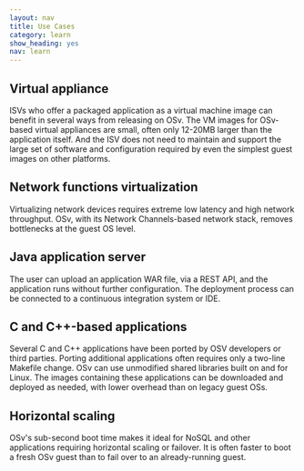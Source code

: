 ```yaml
---
layout: nav
title: Use Cases
category: learn
show_heading: yes
nav: learn
---
```


## Virtual appliance

ISVs who offer a packaged application as a virtual machine image can benefit in several ways from releasing on OSv.  The VM images for OSv-based virtual appliances are small, often only 12-20MB larger than the application itself. And the ISV does not need to maintain and support the large set of software and configuration required by even the simplest guest images on other platforms. 


## Network functions virtualization

Virtualizing network devices requires extreme low latency and high network throughput.  OSv, with its Network Channels-based network stack, removes bottlenecks at the guest OS level.


## Java application server 

The user can upload an application WAR file, via a REST API, and the application runs without further configuration.  The deployment process can be connected to a continuous integration system or IDE.


## C and C++-based applications

Several C and C++ applications have been ported by OSV developers or third parties. Porting additional applications often requires only a two-line Makefile change.  OSv can use unmodified shared libraries built on and for Linux. The images containing these applications can be downloaded and deployed as needed, with lower overhead than on legacy guest OSs.


## Horizontal scaling

OSv's sub-second boot time makes it ideal for NoSQL and other applications requiring horizontal scaling or failover. It is often faster to boot a fresh OSv guest than to fail over to an already-running guest.
